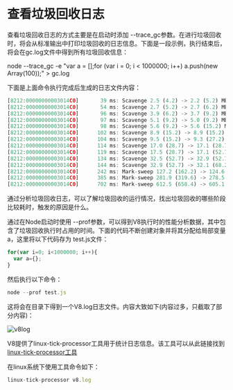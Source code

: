 # 查看垃圾回收日志

查看垃圾回收日志的方式主要是在启动时添加 --trace_gc参数。在进行垃圾回收时，将会从标准输出中打印垃圾回收的日志信息。下面是一段示例，执行结束后，将会在gc.log文件中得到所有垃圾回收信息：

node --trace_gc -e "var a = [];for (var i = 0; i < 1000000; i++) a.push(new Array(100));" > gc.log

下面是上面命令执行完成后生成的日志文件内容：

```javascript
[8212:00000000003014C0]       39 ms: Scavenge 2.5 (4.2) -> 2.2 (5.2) MB, 1.0 / 0.0 ms  (average mu = 1.000, current mu = 1.000) allocation failure
[8212:00000000003014C0]       54 ms: Scavenge 2.7 (5.2) -> 2.7 (6.2) MB, 1.3 / 0.0 ms  (average mu = 1.000, current mu = 1.000) allocation failure
[8212:00000000003014C0]       96 ms: Scavenge 3.9 (6.2) -> 3.7 (9.2) MB, 0.7 / 0.0 ms  (average mu = 1.000, current mu = 1.000) allocation failure
[8212:00000000003014C0]       97 ms: Scavenge 5.1 (9.2) -> 5.0 (9.2) MB, 0.8 / 0.0 ms  (average mu = 1.000, current mu = 1.000) allocation failure
[8212:00000000003014C0]       98 ms: Scavenge 5.6 (9.2) -> 5.6 (15.2) MB, 0.9 / 0.0 ms  (average mu = 1.000, current mu = 1.000) allocation failure
[8212:00000000003014C0]      102 ms: Scavenge 8.9 (15.2) -> 8.9 (15.2) MB, 1.8 / 0.0 ms  (average mu = 1.000, current mu = 1.000) allocation failure
[8212:00000000003014C0]      104 ms: Scavenge 9.5 (15.2) -> 9.3 (27.2) MB, 2.3 / 0.0 ms  (average mu = 1.000, current mu = 1.000) allocation failure
[8212:00000000003014C0]      114 ms: Scavenge 17.0 (28.7) -> 17.1 (28.7) MB, 4.2 / 0.0 ms  (average mu = 1.000, current mu = 1.000) allocation failure
[8212:00000000003014C0]      119 ms: Scavenge 17.5 (28.7) -> 17.1 (52.7) MB, 5.0 / 0.0 ms  (average mu = 1.000, current mu = 1.000) allocation failure
[8212:00000000003014C0]      134 ms: Scavenge 32.5 (52.7) -> 32.9 (52.7) MB, 8.3 / 0.0 ms  (average mu = 1.000, current mu = 1.000) allocation failure
[8212:00000000003014C0]      144 ms: Scavenge 32.9 (52.7) -> 32.1 (68.2) MB, 10.1 / 0.0 ms  (average mu = 1.000, current mu = 1.000) allocation failure
[8212:00000000003014C0]      242 ms: Mark-sweep 127.2 (162.2) -> 124.6 (160.6) MB, 4.1 / 0.0 ms  (+ 2.2 ms in 15 steps since start of marking, biggest step 0.5 ms, walltime since start of marking 39 ms) (average mu = 1.000, current mu = 1.000) finalize incremental marking via stack guard GC in old space requested
[8212:00000000003014C0]      385 ms: Mark-sweep 281.9 (319.6) -> 278.5 (318.2) MB, 2.6 / 0.0 ms  (+ 24.3 ms in 290 steps since start of marking, biggest step 0.8 ms, walltime since start of marking 72 ms) (average mu = 0.814, current mu = 0.814) finalize incremental marking via stack guard GC in old space requested
[8212:00000000003014C0]      702 ms: Mark-sweep 612.5 (658.4) -> 605.1 (650.9) MB, 1.8 / 0.0 ms  (+ 67.6 ms in 660 steps since start of marking, biggest step 1.5 ms, walltime since start of marking 166 ms) (average mu = 0.792, current mu = 0.783) finalize incremental marking via stack guard GC in old space requested
```
通过分析垃圾回收日志，可以了解垃圾回收的运行情况，找出垃圾回收的哪些阶段比较耗时，触发的原因是什么。

通过在Node启动时使用 --prof参数，可以得到V8执行时的性能分析数据，其中包含了垃圾回收执行时占用的时间。下面的代码不断创建对象并将其分配给局部变量a，这里将以下代码存为 test.js文件：

```javascript
for(var i=0; i<1000000; i++){
  var a={};
}
```

然后执行以下命令：

```javascript
node --prof test.js
```

这将会在目录下得到一个V8.log日志文件。内容大致如下(内容过多，只截取了部分内容)：

![v8log](/v8-memory-mechanism/content/v8log.png)

V8提供了linux-tick-processor工具用于统计日志信息。该工具可以从此链接找到 [linux-tick-processor工具](https://github.com/v8/v8/tree/master/tools)

在linux系统下使用工具命令如下：

```javascript
linux-tick-processor v8.log
```